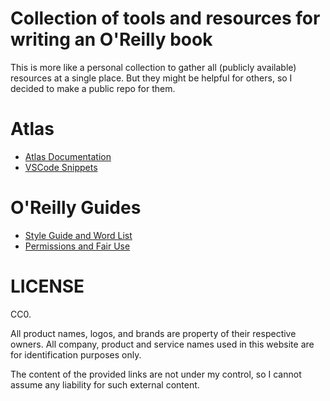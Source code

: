 # Collection of tools and resources for writing an O'Reilly book

This is more like a personal collection to gather all (publicly available) resources at a single place.
But they might be helpful for others, so I decided to make a public repo for them.

# Atlas

* [Atlas Documentation](https://docs.atlas.oreilly.com)
* [VSCode Snippets](snippets/README.md)

# O'Reilly Guides

* [Style Guide and Word List](http://oreillymedia.github.io/production-resources/styleguide/)
* [Permissions and Fair Use](http://oreillymedia.github.io/production-resources/permissionsandfairuseguide/)

# LICENSE

CC0.

All product names, logos, and brands are property of their respective owners.
All company, product and service names used in this website are for identification purposes only. 

The content of the provided links are not under my control, so I cannot assume any liability for such external content.

